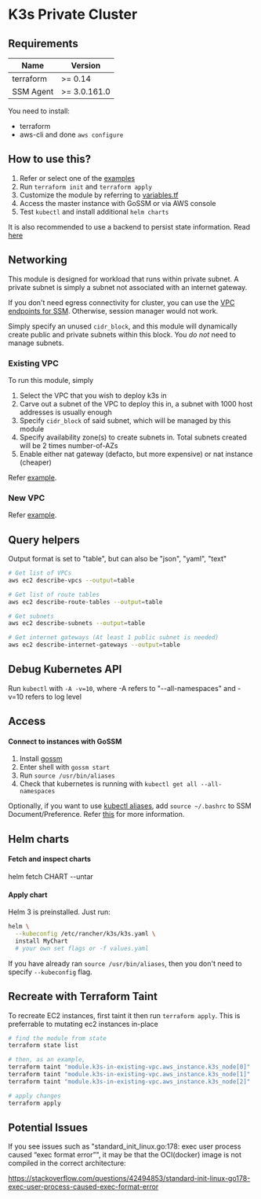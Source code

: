 # K3s Private Cluster

## Requirements

| Name      | Version      |
| --------- | ------------ |
| terraform | >= 0.14      |
| SSM Agent | >= 3.0.161.0 |

You need to install:

- terraform
- aws-cli and done `aws configure`

## How to use this?

1. Refer or select one of the [examples](./examples)
2. Run `terraform init` and `terraform apply`
3. Customize the module by referring to [variables.tf](./variables.tf)
4. Access the master instance with GoSSM or via AWS console
5. Test `kubectl` and install additional `helm charts`

It is also recommended to use a backend to persist state information. Read [here](https://www.terraform.io/docs/backends/types/s3.html)

## Networking

This module is designed for workload that runs within private subnet. A private subnet is simply a subnet not associated with an internet gateway.

If you don't need egress connectivity for cluster, you can use the [VPC endpoints for SSM](./extras/ssm_vpc_endpoints). Otherwise, session manager would not work.

Simply specify an unused `cidr_block`, and this module will dynamically create public and private subnets within this block. You _do not_ need to manage subnets.

### Existing VPC

To run this module, simply

1. Select the VPC that you wish to deploy k3s in
2. Carve out a subnet of the VPC to deploy this in, a subnet with 1000 host addresses is usually enough
3. Specify `cidr_block` of said subnet, which will be managed by this module
4. Specify availability zone(s) to create subnets in. Total subnets created will be 2 times number-of-AZs
5. Enable either nat gateway (defacto, but more expensive) or nat instance (cheaper)

Refer [example](./examples/k3s-in-existing-vpc).

### New VPC

Refer [example](./examples/k3s-in-new-vpc).

## Query helpers

Output format is set to "table", but can also be "json", "yaml", "text"

```sh
# Get list of VPCs
aws ec2 describe-vpcs --output=table

# Get list of route tables
aws ec2 describe-route-tables --output=table

# Get subnets
aws ec2 describe-subnets --output=table

# Get internet gateways (At least 1 public subnet is needed)
aws ec2 describe-internet-gateways --output=table
```

## Debug Kubernetes API

Run `kubectl` with `-A -v=10`, where -A refers to "--all-namespaces" and -v=10 refers to log level

## Access

#### Connect to instances with GoSSM

1. Install [gossm](https://github.com/gjbae1212/gossm)
2. Enter shell with `gossm start`
3. Run `source /usr/bin/aliases`
4. Check that kubernetes is running with `kubectl get all --all-namespaces`

Optionally, if you want to use [kubectl aliases](./user_data/env/kubectl_aliases), add `source ~/.bashrc` to SSM Document/Preference. Refer [this](https://docs.aws.amazon.com/systems-manager/latest/userguide/session-preferences-shell-config.html) for more information.

## Helm charts

#### Fetch and inspect charts

helm fetch CHART --untar

#### Apply chart

Helm 3 is preinstalled. Just run:

```sh
helm \
  --kubeconfig /etc/rancher/k3s/k3s.yaml \
  install MyChart
  # your own set flags or -f values.yaml
```

If you have already ran `source /usr/bin/aliases`, then you don't need to specify `--kubeconfig` flag.

## Recreate with Terraform Taint

To recreate EC2 instances, first taint it then run `terraform apply`. This is preferrable to mutating ec2 instances in-place

```sh
# find the module from state
terraform state list

# then, as an example,
terraform taint "module.k3s-in-existing-vpc.aws_instance.k3s_node[0]"
terraform taint "module.k3s-in-existing-vpc.aws_instance.k3s_node[1]"
terraform taint "module.k3s-in-existing-vpc.aws_instance.k3s_node[2]"

# apply changes
terraform apply
```

## Potential Issues

If you see issues such as "standard_init_linux.go:178: exec user process caused “exec format error”", it may be that the OCI(docker) image is not compiled in the correct architecture:

https://stackoverflow.com/questions/42494853/standard-init-linux-go178-exec-user-process-caused-exec-format-error
